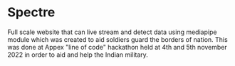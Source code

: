 # Spectre
Full scale website that can live stream and detect data using mediapipe module which was created to aid soldiers guard the borders of nation. 
This was done at Appex "line of code" hackathon held at 4th and 5th november 2022 in order to aid and help the Indian military. 

